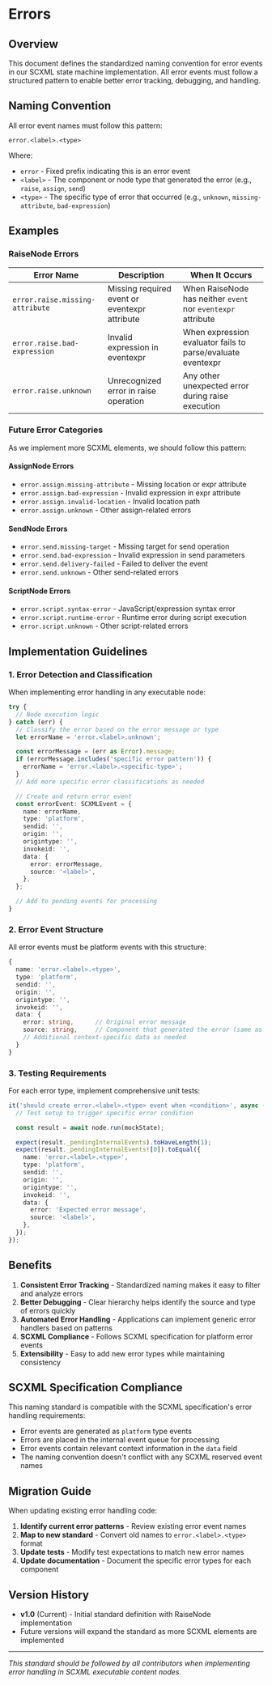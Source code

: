 # Errors

## Overview

This document defines the standardized naming convention for error events in our SCXML state machine implementation. All error events must follow a structured pattern to enable better error tracking, debugging, and handling.

## Naming Convention

All error event names must follow this pattern:

```
error.<label>.<type>
```

Where:

- `error` - Fixed prefix indicating this is an error event
- `<label>` - The component or node type that generated the error (e.g., `raise`, `assign`, `send`)
- `<type>` - The specific type of error that occurred (e.g., `unknown`, `missing-attribute`, `bad-expression`)

## Examples

### RaiseNode Errors

| Error Name                      | Description                                   | When It Occurs                                               |
| ------------------------------- | --------------------------------------------- | ------------------------------------------------------------ |
| `error.raise.missing-attribute` | Missing required event or eventexpr attribute | When RaiseNode has neither `event` nor `eventexpr` attribute |
| `error.raise.bad-expression`    | Invalid expression in eventexpr               | When expression evaluator fails to parse/evaluate eventexpr  |
| `error.raise.unknown`           | Unrecognized error in raise operation         | Any other unexpected error during raise execution            |

### Future Error Categories

As we implement more SCXML elements, we should follow this pattern:

#### AssignNode Errors

- `error.assign.missing-attribute` - Missing location or expr attribute
- `error.assign.bad-expression` - Invalid expression in expr attribute
- `error.assign.invalid-location` - Invalid location path
- `error.assign.unknown` - Other assign-related errors

#### SendNode Errors

- `error.send.missing-target` - Missing target for send operation
- `error.send.bad-expression` - Invalid expression in send parameters
- `error.send.delivery-failed` - Failed to deliver the event
- `error.send.unknown` - Other send-related errors

#### ScriptNode Errors

- `error.script.syntax-error` - JavaScript/expression syntax error
- `error.script.runtime-error` - Runtime error during script execution
- `error.script.unknown` - Other script-related errors

## Implementation Guidelines

### 1. Error Detection and Classification

When implementing error handling in any executable node:

```typescript
try {
  // Node execution logic
} catch (err) {
  // Classify the error based on the error message or type
  let errorName = 'error.<label>.unknown';

  const errorMessage = (err as Error).message;
  if (errorMessage.includes('specific error pattern')) {
    errorName = 'error.<label>.<specific-type>';
  }
  // Add more specific error classifications as needed

  // Create and return error event
  const errorEvent: SCXMLEvent = {
    name: errorName,
    type: 'platform',
    sendid: '',
    origin: '',
    origintype: '',
    invokeid: '',
    data: {
      error: errorMessage,
      source: '<label>',
    },
  };

  // Add to pending events for processing
}
```

### 2. Error Event Structure

All error events must be platform events with this structure:

```typescript
{
  name: 'error.<label>.<type>',
  type: 'platform',
  sendid: '',
  origin: '',
  origintype: '',
  invokeid: '',
  data: {
    error: string,      // Original error message
    source: string,     // Component that generated the error (same as <label>)
    // Additional context-specific data as needed
  }
}
```

### 3. Testing Requirements

For each error type, implement comprehensive unit tests:

```typescript
it('should create error.<label>.<type> event when <condition>', async () => {
  // Test setup to trigger specific error condition

  const result = await node.run(mockState);

  expect(result._pendingInternalEvents).toHaveLength(1);
  expect(result._pendingInternalEvents![0]).toEqual({
    name: 'error.<label>.<type>',
    type: 'platform',
    sendid: '',
    origin: '',
    origintype: '',
    invokeid: '',
    data: {
      error: 'Expected error message',
      source: '<label>',
    },
  });
});
```

## Benefits

1. **Consistent Error Tracking** - Standardized naming makes it easy to filter and analyze errors
2. **Better Debugging** - Clear hierarchy helps identify the source and type of errors quickly
3. **Automated Error Handling** - Applications can implement generic error handlers based on patterns
4. **SCXML Compliance** - Follows SCXML specification for platform error events
5. **Extensibility** - Easy to add new error types while maintaining consistency

## SCXML Specification Compliance

This naming standard is compatible with the SCXML specification's error handling requirements:

- Error events are generated as `platform` type events
- Errors are placed in the internal event queue for processing
- Error events contain relevant context information in the `data` field
- The naming convention doesn't conflict with any SCXML reserved event names

## Migration Guide

When updating existing error handling code:

1. **Identify current error patterns** - Review existing error event names
2. **Map to new standard** - Convert old names to `error.<label>.<type>` format
3. **Update tests** - Modify test expectations to match new error names
4. **Update documentation** - Document the specific error types for each component

## Version History

- **v1.0** (Current) - Initial standard definition with RaiseNode implementation
- Future versions will expand the standard as more SCXML elements are implemented

---

_This standard should be followed by all contributors when implementing error handling in SCXML executable content nodes._
